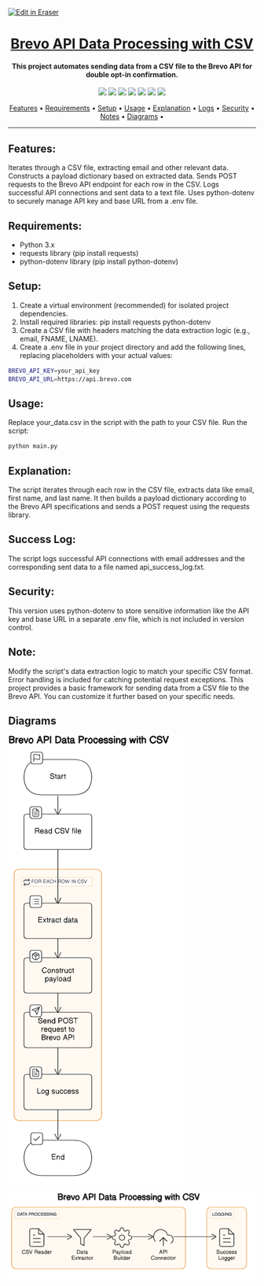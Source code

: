<p><a target="_blank" href="https://app.eraser.io/workspace/427E9mL2QrH2rpHE9SVm" id="edit-in-eraser-github-link"><img alt="Edit in Eraser" src="https://firebasestorage.googleapis.com/v0/b/second-petal-295822.appspot.com/o/images%2Fgithub%2FOpen%20in%20Eraser.svg?alt=media&amp;token=968381c8-a7e7-472a-8ed6-4a6626da5501"></a></p>

<h1 align="center"><a href="https://github.com/ronknight/Brevo-API-Data-Processing-with-CSV">Brevo API Data Processing with CSV</a></h1>
<h4 align="center">This project automates sending data from a CSV file to the Brevo API for double opt-in confirmation.</h4>

<p align="center">
<a href="https://twitter.com/PinoyITSolution"><img src="https://img.shields.io/twitter/follow/PinoyITSolution?style=social"></a>
<a href="https://github.com/ronknight?tab=followers"><img src="https://img.shields.io/github/followers/ronknight?style=social"></a>
<a href="https://youtube.com/@PinoyITSolution"><img src="https://img.shields.io/youtube/channel/subscribers/UCeoETAlg3skyMcQPqr97omg"></a>
<a href="https://github.com/ronknight/Brevo-API-Data-Processing-with-CSV/issues"><img src="https://img.shields.io/badge/contributions-welcome-brightgreen.svg?style=flat"></a>
<a href="https://github.com/ronknight/Brevo-API-Data-Processing-with-CSV/blob/master/LICENSE"><img src="https://img.shields.io/badge/License-MIT-yellow.svg"></a>
<a href="#"><img src="https://img.shields.io/badge/Made%20with-Python-1f425f.svg"></a>
<a href="https://github.com/ronknight"><img src="https://img.shields.io/badge/Made%20with%20%F0%9F%A4%8D%20by%20-%20Ronknight%20-%20red"></a>
</p>

<p align="center">
  <a href="#features">Features</a> •
  <a href="#requirements">Requirements</a> •
  <a href="#setup">Setup</a> •
  <a href="#usage">Usage</a> •
  <a href="#explanation">Explanation</a> •
  <a href="#logs">Logs</a> •
  <a href="#security">Security</a> •
  <a href="#notes">Notes</a> •
  <a href="#diagrams">Diagrams</a> •
</p>

---

## Features:
Iterates through a CSV file, extracting email and other relevant data.
Constructs a payload dictionary based on extracted data.
Sends POST requests to the Brevo API endpoint for each row in the CSV.
Logs successful API connections and sent data to a text file.
Uses python-dotenv to securely manage API key and base URL from a .env file.

## Requirements:
- Python 3.x
- requests library (pip install requests)
- python-dotenv library (pip install python-dotenv)
## Setup:
1. Create a virtual environment (recommended) for isolated project dependencies.
2. Install required libraries: pip install requests python-dotenv
3. Create a CSV file with headers matching the data extraction logic (e.g., email, FNAME, LNAME).
4. Create a .env file in your project directory and add the following lines, replacing placeholders with your actual values:
```bash
BREVO_API_KEY=your_api_key
BREVO_API_URL=https://api.brevo.com
```
## Usage:
Replace your_data.csv in the script with the path to your CSV file.
Run the script: 

```bash
python main.py
```
## Explanation:
The script iterates through each row in the CSV file, extracts data like email, first name, and last name. It then builds a payload dictionary according to the Brevo API specifications and sends a POST request using the requests library.

## Success Log:

The script logs successful API connections with email addresses and the corresponding sent data to a file named api_success_log.txt.

## Security:
This version uses python-dotenv to store sensitive information like the API key and base URL in a separate .env file, which is not included in version control.

## Note:
Modify the script's data extraction logic to match your specific CSV format.
Error handling is included for catching potential request exceptions.
This project provides a basic framework for sending data from a CSV file to the Brevo API. You can customize it further based on your specific needs.


<!-- eraser-additional-content -->
## Diagrams
<!-- eraser-additional-files -->
<a href="/README-Brevo API Data Processing with CSV-1.eraserdiagram" data-element-id="fexIafQDXbKbDqreABvuB"><img src="/.eraser/427E9mL2QrH2rpHE9SVm___3Jivg2tjMecMlrHwbIVIBR8f7U03___---diagram----45e0b0ce114090220152bb265f71f347-Brevo-API-Data-Processing-with-CSV.png" alt="" data-element-id="fexIafQDXbKbDqreABvuB" /></a>
<a href="/README-Brevo API Data Processing with CSV-2.eraserdiagram" data-element-id="2ruRMjC1k-AFuyIGnXxv8"><img src="/.eraser/427E9mL2QrH2rpHE9SVm___3Jivg2tjMecMlrHwbIVIBR8f7U03___---diagram----7c7cfac86f5478b012df28f5e7d5576b-Brevo-API-Data-Processing-with-CSV.png" alt="" data-element-id="2ruRMjC1k-AFuyIGnXxv8" /></a>
<!-- end-eraser-additional-files -->
<!-- end-eraser-additional-content -->
<!--- Eraser file: https://app.eraser.io/workspace/427E9mL2QrH2rpHE9SVm --->